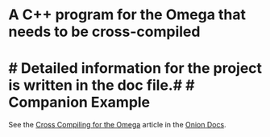 # A C++ program for the Omega that needs to be cross-compiled

# # Detailed information for the project is written in the doc file.# # Companion Example

See the [Cross Compiling for the Omega](https://docs.onion.io/omega2-docs/cross-compiling.html) article in the [Onion Docs](https://docs.onion.io).
